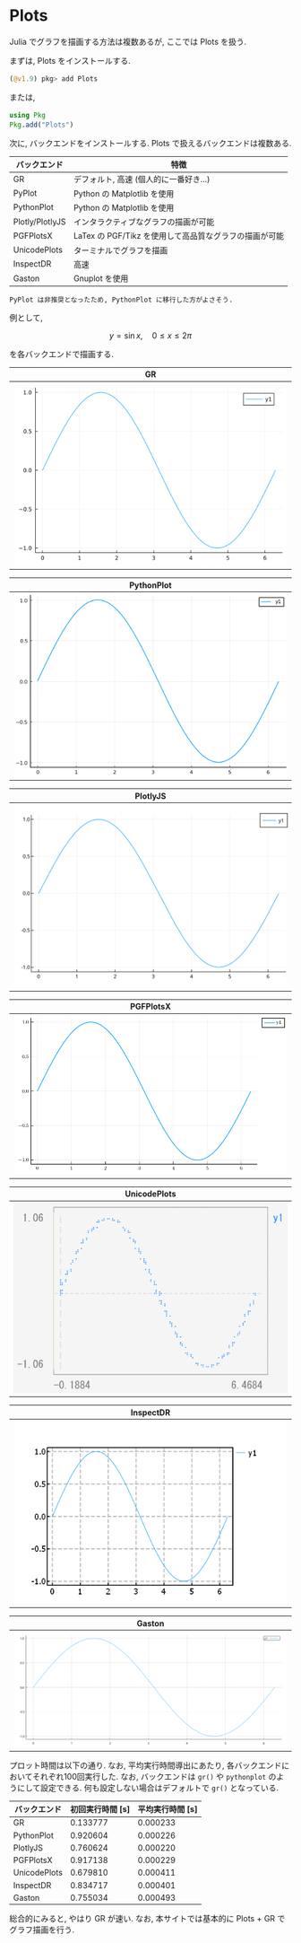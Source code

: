 # Plots

Julia でグラフを描画する方法は複数あるが, ここでは Plots を扱う.

まずは, Plots をインストールする.

```Julia
(@v1.9) pkg> add Plots
```

または,

```Julia
using Pkg
Pkg.add("Plots")
```

次に, バックエンドをインストールする. Plots で扱えるバックエンドは複数ある.

| バックエンド | 特徴 |
| ---- | ---- |
| GR | デフォルト, 高速 (個人的に一番好き...) |
| PyPlot | Python の Matplotlib を使用 |
| PythonPlot | Python の Matplotlib を使用 |
| Plotly/PlotlyJS | インタラクティブなグラフの描画が可能 |
| PGFPlotsX | LaTex の PGF/Tikz を使用して高品質なグラフの描画が可能 |
| UnicodePlots | ターミナルでグラフを描画 |
| InspectDR | 高速 |
| Gaston | Gnuplot を使用 |

```{warning}
PyPlot は非推奨となったため, PythonPlot に移行した方がよさそう.
```

例として,

$$
\begin{equation*}
y=\sin x,\quad 0\leq x\leq2\pi
\end{equation*}
$$

を各バックエンドで描画する.

| GR |
| --- |
|![GR](_images/gr.png)|

| PythonPlot |
| --- |
|![PythonPlot](_images/pythonplot.png)|

| PlotlyJS |
| --- |
|![PlotlyJS](_images/plotlyjs.svg)|

| PGFPlotsX |
| --- |
|![PGFPlotsX](_images/pgfplotsx.png)|

| UnicodePlots |
| --- |
|![UnicodePlots](_images/unicodeplots.png)|

| InspectDR |
| --- |
|![InspectDR](_images/inspectdr.png)|

| Gaston |
| --- |
|![Gaston](_images/gaston.png)|

プロット時間は以下の通り. なお, 平均実行時間導出にあたり, 各バックエンドにおいてそれぞれ100回実行した. なお, バックエンドは `gr()` や `pythonplot` のようにして設定できる. 何も設定しない場合はデフォルトで `gr()` となっている.

| バックエンド | 初回実行時間 [s] | 平均実行時間 [s] |
| --- | --- | --- |
| GR | 0.133777 | 0.000233 |
| PythonPlot | 0.920604 | 0.000226 |
| PlotlyJS | 0.760624 | 0.000220 |
| PGFPlotsX | 0.917138 | 0.000229 |
| UnicodePlots | 0.679810 | 0.000411 |
| InspectDR | 0.834717 | 0.000401 |
| Gaston | 0.755034 | 0.000493 |

総合的にみると, やはり GR が速い.
なお, 本サイトでは基本的に Plots + GR でグラフ描画を行う.
